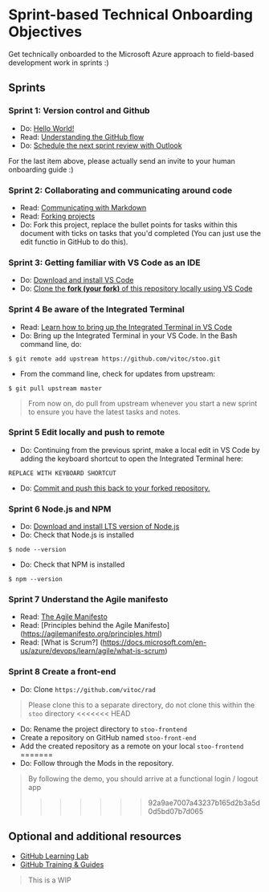# Sprint-based Technical Onboarding Objectives

Get technically onboarded to the Microsoft Azure approach to field-based development work in sprints :)

## Sprints

### Sprint 1: Version control and Github

* Do: [Hello World!](https://guides.github.com/activities/hello-world/)
* Read: [Understanding the GitHub flow](https://guides.github.com/introduction/flow/)
* Do: [Schedule the next sprint review with Outlook](https://support.office.com/en-us/article/schedule-a-meeting-with-other-people-5c9877bc-ab91-4a7c-99fb-b0b68d7ea94f)

For the last item above, please actually send an invite to your human onboarding guide :)

### Sprint 2: Collaborating and communicating around code

* Read: [Communicating with Markdown](https://lab.github.com/githubtraining/communicating-using-markdown)
* Read: [Forking projects](https://guides.github.com/activities/forking/)
* Do: Fork this project, replace the bullet points for tasks within this document with ticks on tasks that you'd completed (You can just use the edit functio in GitHub to do this).


### Sprint 3: Getting familiar with VS Code as an IDE

* Do: [Download and install VS Code](https://code.visualstudio.com/download)
* Do: [Clone the **fork (your fork)** of this repository locally using VS Code](https://code.visualstudio.com/docs/editor/versioncontrol#_cloning-a-repository)

### Sprint 4 Be aware of the Integrated Terminal

* Read: [Learn how to bring up the Integrated Terminal in VS Code](https://code.visualstudio.com/docs/editor/integrated-terminal)
* Do: Bring up the Integrated Terminal in your VS Code. In the Bash command line, do:
```
$ git remote add upstream https://github.com/vitoc/stoo.git
```
* From the command line, check for updates from upstream:
```
$ git pull upstream master
```
> From now on, do pull from upstream whenever you start a new sprint to ensure you have the latest tasks and notes.

### Sprint 5 Edit locally and push to remote 

* Do: Continuing from the previous sprint, make a local edit in VS Code by adding the
  keyboard shortcut to open the Integrated Terminal here:
```
REPLACE WITH KEYBOARD SHORTCUT
```
* Do: [Commit and push this back to your forked repository.](https://code.visualstudio.com/docs/editor/versioncontrol#_commit)

### Sprint 6 Node.js and NPM

* Do: [Download and install LTS version of Node.js](https://nodejs.org/en/)
* Do: Check that Node.js is installed
```
$ node --version
```
* Do: Check that NPM is installed
```
$ npm --version
```

### Sprint 7 Understand the Agile manifesto

* Read: [The Agile Manifesto](https://agilemanifesto.org/)
* Read: [Principles behind the Agile Manifesto] (https://agilemanifesto.org/principles.html)
* Read: [What is Scrum?] (https://docs.microsoft.com/en-us/azure/devops/learn/agile/what-is-scrum)

### Sprint 8 Create a front-end

* Do: Clone ```https://github.com/vitoc/rad```
> Please clone this to a separate directory, do not clone this within the ```stoo``` directory
<<<<<<< HEAD
* Do: Rename the project directory to ```stoo-frontend```
* Create a repository on GitHub named ```stoo-front-end```
* Add the created repository as a remote on your local ```stoo-frontend```
=======
* Do: Follow through the Mods in the repository.
> By following the demo, you should arrive at a functional login / logout app
>>>>>>> 92a9ae7007a43237b165d2b3a5d0d5bd07b7d065

## Optional and additional resources
* [GitHub Learning Lab](https://lab.github.com/)
* [GitHub Training & Guides](https://www.youtube.com/githubguides)

> This is a WIP

